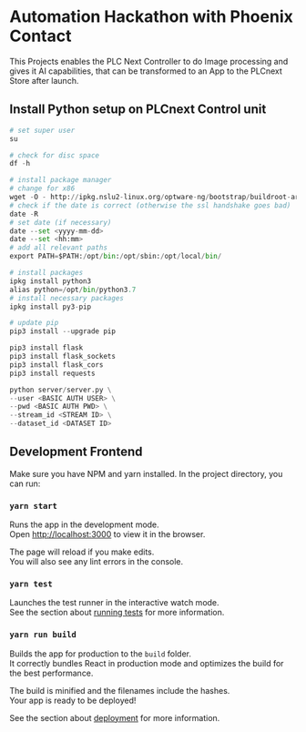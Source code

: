 # Automation Hackathon with Phoenix Contact

This Projects enables the PLC Next Controller to do Image processing and gives it AI capabilities, that can be transformed to an App to the PLCnext Store after launch.

## Install Python setup on PLCnext Control unit

```python
# set super user
su

# check for disc space
df -h

# install package manager
# change for x86
wget -O - http://ipkg.nslu2-linux.org/optware-ng/bootstrap/buildroot-armeabihf-bootstrap.sh | sh
# check if the date is correct (otherwise the ssl handshake goes bad)
date -R
# set date (if necessary)
date --set <yyyy-mm-dd>
date --set <hh:mm>
# add all relevant paths
export PATH=$PATH:/opt/bin:/opt/sbin:/opt/local/bin/

# install packages
ipkg install python3
alias python=/opt/bin/python3.7
# install necessary packages
ipkg install py3-pip

# update pip
pip3 install --upgrade pip

pip3 install flask
pip3 install flask_sockets
pip3 install flask_cors
pip3 install requests

python server/server.py \
--user <BASIC AUTH USER> \
--pwd <BASIC AUTH PWD> \
--stream_id <STREAM ID> \
--dataset_id <DATASET ID>
```

## Development Frontend

Make sure you have NPM and yarn installed.
In the project directory, you can run:

### `yarn start`

Runs the app in the development mode.<br>
Open [http://localhost:3000](http://localhost:3000) to view it in the browser.

The page will reload if you make edits.<br>
You will also see any lint errors in the console.

### `yarn test`

Launches the test runner in the interactive watch mode.<br>
See the section about [running tests](https://facebook.github.io/create-react-app/docs/running-tests) for more information.

### `yarn run build`

Builds the app for production to the `build` folder.<br>
It correctly bundles React in production mode and optimizes the build for the best performance.

The build is minified and the filenames include the hashes.<br>
Your app is ready to be deployed!

See the section about [deployment](https://facebook.github.io/create-react-app/docs/deployment) for more information.